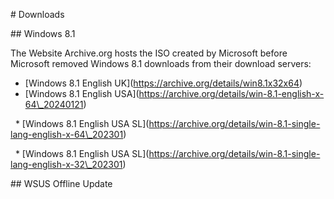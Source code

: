 

\# Downloads



\## Windows 8.1



The Website Archive.org hosts the ISO created by Microsoft before Microsoft removed Windows 8.1 downloads from their download servers:



* \[Windows 8.1 English UK](https://archive.org/details/win8.1x32x64)
* \[Windows 8.1 English USA](https://archive.org/details/win-8.1-english-x-64\_20240121)

&nbsp;	\* \[Windows 8.1 English USA SL](https://archive.org/details/win-8.1-single-lang-english-x-64\_202301)

 	\* \[Windows 8.1 English USA SL](https://archive.org/details/win-8.1-single-lang-english-x-32\_202301)



\## WSUS Offline Update

